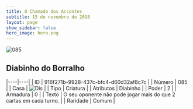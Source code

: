 ```yaml
---
title: O Chamado dos Arcontes
subtitle: 15 de novembro de 2018
layout: page
show_sidebar: false
hero_image: hero.png
---
```


![085](https://cdn.keyforgegame.com/media/card_front/pt/341_085_C72X25358RG2_pt.png)

## Diabinho do Borralho

|----|----|
| ID | 916f271b-9928-437c-bfc4-d60d32af8c7c |
| Número | 085 |
| Casa | ![Dis](https://archonarcana.com/images/thumb/e/e8/Dis.png/22px-Dis.png "Dis") |
| Tipo | Criatura |
| Atributos | Diabinho |
| Poder | 2 |
| Armadura | 0 |
| Texto | O seu oponente não pode jogar mais do que 2 cartas em cada turno. |
| Raridade | Comum |
